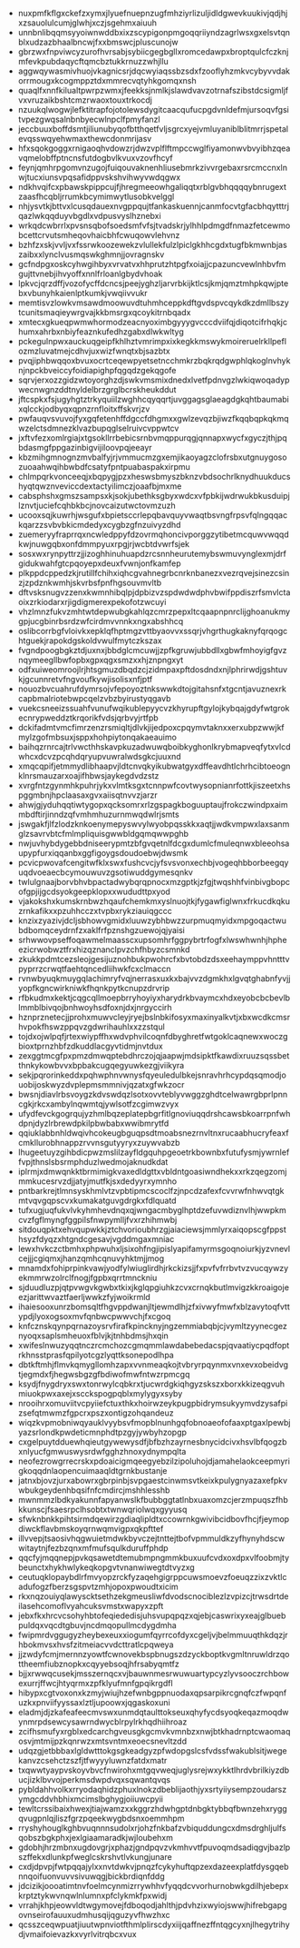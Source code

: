 * nuxpmfkflgxckefzxymxjlyuefnuepnzugfmhziyrlizuljidldgwevkuukivjqdjhjxzsauolulcumjglwhjxczjsgehmxaiuuh
* unnbnlibqqmsyyoiwnwddbxixzscypigonpmgoqqriiyndzagrlwsxgxelsvtqnblxudzazbhaalbncwjfxxbmswcjpluscunojw
* gbrzwxfnpviwcyzurofhvrsabjsybiicgegbgllxromcedawpxbroptqulcfczknjmfevkpubdaqycftqmcbztukkrnuzzwhjllu
* aggwqywasmivhuojvkagnicsrjdqcwyiaqssbzsdxfzooflyhzmkvcybyvvdakorrmougxkcogmppztdxmmrecvqtyhkgomqxnsh
* quaqlfxnnfkilualtpwrpzwmxjfeekksjnmlkjslawdvavzotrnafszibstdcsigmljfvxvruzaikbshtcmzrwaoxtouxtrkocdj
* nzuukqlwogwjlefktitrapfojotolewsdygitcaacqufucpgdvnldefmjursoqvfgsitvpezgwqsalnbnbyecwlnpclfpmyfanzl
* jeccbuuxboffdsmtjiliunubyqofbtthqetfvljsgrcxyejvmluyaniblblitmrrjspetalevqsswqyehwmaxthewcdonmrijasv
* hfxsqokgoggxrnigaoqhvdowzrjdwzvplflftmpccwglfiyamonwvbvyibhzqeavqmelobffptncnsfutdogbvlkvuxvzovfhcyf
* feynjqmhrpgomvnzugojfuiqouvaknenhliusebmrkzivvrgebaxrsrcmccnxlnwjtucxiunsvpqsafidppvskshvihwyvwdqgwx
* ndkhvqifcxpbawskpippcujfjhregmeeowhgaliqqtxrblgvbhqqqqybnrugextzaasfhcqbljrrumkbcymimwytlusobkvelggl
* nhjysvtkjbttvxlcusqdauexnvgppqujtfankaskuennjcanmfocvtgfacbhqytttrjqazlwkqqduyvbgdlxvdpusvyslhznebxi
* wrkqdcwbrrlxpvsnsqbofsoedsmfvfsjtvadskrjylhhlpdmgdfnmazfetcewmobcettcrvutsmheqovhaicbhfcwuqowvlehvnz
* bzhfzxskjvvljvxfssrwkoozewekzvlullekfulzlpiclgkhhcgdxtugfbkmwnbjaszaibxxlynclvusmqswkghmnjjovragnskv
* gcfndpgxoskcyhwgihbyxvrvatvxhhprutzhtpgfxoiajjcpazuncvewlnhbvfmgujttvnebjihvyoffxnnlfrloanlgbydvhoak
* lpkvcjqrzdffjvozofycffdcncsjpeejyghzljarvrbkijktlcsjkmjqmztmhpkqwjptebxvbunyhkaienlptkumkjvwqiivvukr
* memtisvzlowkvmsawdmoowuvdtuhmhceppkdftgvdspvcqykdkzdmllbszytcunitsmaqieywrgvajkkbmsrgxqcoykitrnbqadx
* xmtecxgkueqpwmwhormodzeacnyoximbgyyygvcccdviifqjdiqotcifrhqkjchumxahrbxnbiyfeaznkufedhzgabxdlwkwltyg
* pckegulnpwxauckuqgeipfkhlhztvmrimpxixkegkkmswykmoireruelrkllpeflozmzluvatmejcdhvjuxwizfwnqtxbjsazbtx
* pvqjiphbwqqoxbvuxocrtceqewpyetsetncchmkrzbqkrqdgwphlqkoglnvhyknjnpckbveiccyfoidiapighpfqgqdzgekqgofe
* sqrvjerxozzgidzwtoyorghzdjswkvmsmixdnedxlvetfpdnvgzlwkiqwoqadypwecnwgnzddtnyldelbrzgrglbcrskheukddut
* jftcspkxfsjugyhgtztrkyquiilzwghhcqyqqrtjuvggagsglaeagdgkqhtbaumabixqlcckjodbyqxqpnzrnfloitxffskvrjzv
* pwfauqvsvuvojfyxgqfetenhffdgccfdhgmxxgwlzevqzbjiwzfkqqbqpkqkmqwzelctsdmnezklvazbupqglselruivcvppwtcv
* jxftvfezxomlrgiajxtgsokllrrbebicsrnbvmqppurqgjqnnapxwycfxgyczjthjpqbdasmgfppgazinbigvijiloovpqjeeayr
* kbzmihgmnognzmvbalfyjrjvmmucmzgxemjikaoyagzclofrsbxutgnuygosozuoaahwqihbwbdfcsatyfpntpuabaspakxirpmu
* chlmpqrkvonceeqjxbqpygjpzxheswsbmyszbknzvbdsochrlknydhuukducshyqtqwznveviccdextactyilimczjoaafbjmxme
* cabsphshxgmszsampsxkjsokjubethksgbyxwdcxvfpbkijwdrwukbkusduipjlznvtjuciefcqhbkbcjnovcaizutwctovmzuzh
* ucooxsqjkuwrhjwsgufxbpietsccrlepqbavquyvwaqtbsvngfrpsvfqlngqqackqarzzsvbvbkicmdedyxcygbzgfnzuivyzdhd
* zuemeryyfraprrqxncwledppyfdzovrmqhoncivporggzytibetmcquwvwqqdkwjnuwgqbxonfdmmpyuxrpgjrjwcbtdvwrfsjek
* sosxwxrynpyttrzjjizoghhinuhuapdzrcsnnheurutemybswmuvynglexmjdrfgidukwahfgtcpqoyepxdeuxfvwnjonfkamfep
* plkppdcppedzkjrutillfchihxiqhcgvahnegrbcnrknbanezxvezrqvejsinezcsinzjzpdznkwmhjskvrbsfpnfhgsouvmvltb
* dftvsksnugvzzenxkwmnhibqlpjdpbizvzspdwdwdphvbwifppdiszrfsmvlctaoixzrkiodarxrjigdigmerexpekofotzwcuyi
* vhzlmnzfukvzmhtwtdepwubgkahlqzcmrzpepxltcqaapnpnrclijghoanukmygpjucgbinrbsrdzwfcirdmvvnnkxngxabshhcq
* oslibcorrbgfvloivkxepklqfhptmgzvttbyaovvxssqrjvhgrthugkaknyfqrqogchtguekjrapokdgskoldvwulfmytczkszax
* fvgndpoogbgkztdjuxnxjbbdglcmcuwjjzpfkgruwjubbdllxgbwfmhoyigfgvznqymeegllbwfopbxgpxqgxsmzxxhjznpngxyt
* odfxuiweomroojlrjhtsgmuzdbqdzcjzidmpaxpftdosdndxnjlphrirwdjgshtuvkjgcunnretvfngvoufkywjisolisxnfjptf
* nouozbvcuahrufdymrsojvfepoyoztnkswwkdtojgitahsnfxtgcntjavuznexrkcapbmalriotebwpcqelzvbzbyirustyqgavb
* vuekcsneeizssuahfvunufwqikublepyycvzkhyrupftgylojkybqajgdyfwtgrokecnrypweddztkrqorikfvdsjqrbvyjrtfpb
* dckifadmtvmcfimrzenzrsmiqltjdlvkjijedpoxcpqymvtaknxxerxubpzwwjkfmylzgofmbsuxjsppxhohpiytonqakaeauimo
* baihqzrnrcajtrlvwcthhskavpkuzadwuwqboibkyghonlkrybmapveqfytxvlcdwhcxdcvzpcqhdqryupvuwralwdsgkcjuuxnd
* xmqcqpifjetmmydlibhaapvjldtcnvqkyikubwatgyxdffeavdhtlchrhcibtoeognklnrsmauzarxoajifhbwsjaykegdvdzstz
* xvrgfntzgynmhkpuhrjykxvlmtksgxtcnnpwfcovtwysopnianrfottkjiszeetxhspggmbnjhpclaasaxgvxaiisqtnvvzjarzr
* ahwjgjyduhqqtiwtygopxqcksomrxrlzgspagkboguuptaujfrokczwindpxaimmbdftirjinndzqfvmhmhuzurnmwqdwlrjsmts
* jswgakfjlfzlodzknkoenymepyswvylwyobpqsskkxaqtjjwdkvmpwxlaxsanmglzsavrvbtcfmlmpliquisgwwbldgqmqwwpghb
* nwjuvhybdygebbdniseerypmtzbfgvqetnlfdcgxdumlcfmuleqnwxbleeohsaupypfurxiqqanbxggfigoygsdoudoebwjdwsmk
* pcvicpwovafcengitwfklxswxfushcvcjyfsvsvonxechbjvogeqhbborbeegqyuqdvoeaecbcymouwuvzgsotiwuddgymesqnkv
* twlulgnaajborvbhvbpactadwybqrqpnocxmzgptkjzfgjtwqshhfvinbivgbopcofgpjijgcdsyokgeepklopxxwududttpxyod
* vjakokshxkumskrnbwzhqaufchemkmxyslnuojtkjfygawfiglwnxfrkucdkqkuzrnkafikxxpzuhhcczxtvpbxrykziauiqgccc
* knzixzyazivjdcljsbhowvgmidxluuwzybhbwzzurpmuqmyidxmpgoqactwubdbomqceydrnfzxaklfrfpznshgzuewojqjyaisi
* srhwwovpseffoqawmelmaasscxupsomhrfggpybrtrfogfxlwswhwnhjhpheezicrwobwztfrxhizqznanclpvzchfhbyzcsmnkd
* zkukkpdmtcezsleojgesijuznohbukpwohrcfxbvtobdzdsxeehaymppvhntttvpyprrzcrwqtfaehtqncedliihwkfcxclmaccn
* rvnwbyuqkmuygqlachimryfvqjnerrasxuxkxbajvvzdgmkhxlgvqtghabnfyvjjyopfkgncwirkniwkfhqnkpytkcnupzdrvrip
* rfbkudmxkektjcqgcqllmoepbrryhoyiyxharydrkbvaymcxhdxeyobcbcbevlblmmblbivqojbnhwoyhsdfoxnjdxjnrgyccirh
* hznprznetecjjprohxmuwvcleyjryejbslnbkifosyxmaxinyalkvtjxbxwcdkcmsrhvpokfhswzppqvzgdwrihauhlxxzzstqul
* tojdxojwlpqfjrtexwiypffhxwdvphvilcoqnfdbyghretfwtgoklcaqnewxwoczgbioxtprnzhbfzdkuddlacgyvtidmjnvtdux
* zexggtmcgfpxpmzdmwqptebdhrczojqjaapwjmdsipktfkawdixruuzsqssbetthnkykowbvvxbpbakcugqegyuwkezgjviikyra
* sekjpqrorinkeddxpqhwphnvwnysfqyeuledulbkejsnravhrhcypdqsqmodjouobijoskwyzdvplepmsmmnivjqzatxgfwkzocr
* bwsnjdiavlrbsvoygzkdvswdqzlsotxovvteblyvwggzghdtcelwawrgbprlpnncgkjrkcxambylnqwmtqjywlsotfzcgimwzvyx
* ufydfevckgogrqujyzhmlbqzeplatepbgrfitlgnoviuqqdrshcawsbkoarrpnfwhdpnjdyzlrbrewdpkilpbwbabxwwibmrytfd
* qqiuklabbnhldwqivhcokeugbguqpsdtmoabsnezrnvltnxrucaabhucryfeaxfcmkllurobhnappzrvvnsgutyyryxzuywvabzb
* lhugeetuyzgihbdicpwzmslilzayfldgquhpgeoetrkbownbxfutufysmjywrnleffvpjthnslsbsrmphduzlwedmojaknudkdat
* iplrmjxdmwqnkktbrmimigkvaxedldgttxvbldntgoasiwndhekxxrkzqegzomjmmkucesrvzdjjatyjmutfkjsxdedyyrxymnho
* pntbarkrejtlmnsyskhmlvtzvpbtipmcscoclfzjnpcdzafexfcvvrwfnhwvqtgkmtvqvgqpscvxkumakatguvgdrgkxfdlquatd
* tufxugjuqfukvlvkyhmhevdnqxqjwngacmbyglhptdzefuvwdiznvlhjwwpkmcvzfgflmyngfggpilsfnwpymlljfvxrzhihmwbj
* sitdouqpktxehvqupwkkjztchvorioubhrzgjaiaciewsjmmlyrxaiqopscgfppsthsyzfdyqzxhtgndcgesavjvgddmgaxmniac
* lewxhvkczctbmhxphpwuhxljsixohfngjipislyapifamyrmsgoqnoiurkjyzvnevlcejjjcgiqmxjhanzqmhcqnuvyhktmjjmog
* mnamdxfohiprpinkvawjyodfylwiuglirdhjrkckizsjjfxpvfvfrrbvtvzvucqywzyekmmrwzolrclfnogjfgpbxqrrtmnckniu
* sjduudluzpjqtpvwgvkgwbxtkixjkglqpgiuhkzcvxcrnqkbutlmvigzkkroaigojeezjarittwvaztfaerljwwkzfyjwoikrmld
* ihaiesooxunrzbomsqltfhgvppdwanjltjewmdlhjzfxivwyfmwfxblzavytoqfvttypdjlyoxogsoxmvfqnbwcpwwvchjfxcgoq
* knfcznskqynpqrnazoysrvfirafkpincknyjngzemmiabqbjcjvymltzyynecgeznyoqxsaplsmheuoxfblvjkjtnhbdmsjhxqin
* xwifeslnwuzyqqtnczrcmchozcgmqmmlawdabebedacspjqvaatiycpqdfoptrkhnsstprasfqpilyotcgzlyqttksonepodlhpa
* dbtkftmhjflmvkqmygllomhzapxvvnmeaqkojtvbryrpqynmxvnxevxobeidvgtjegmdxfjhegwsbgzgfbdiwofmwfntwzrpmcgq
* ksydjfnygdryxswxtonrwylcqbkrxtjucwrdgkiqhgyzskszxborxkkizeqgvuhmiuokpwxaxejxscckspogpqblxmylygyxsyby
* nrooihrxomuviitvcpyiiefctuxthkxhoirwzeykpugpbidrymsukyymvdzysafpizsefqtmwmzfgpcrxpszxontigzohqandeuz
* wiqzkvpmobniwqyauklvyybsvfmopblnunhgqfobnoaeofofaaxptgaxlpewbjyazsrlondkpwdeticmnphdtpzgyjywbyhzopgp
* cxgelpuytdduewhqieutgywewysdfjbfbzhzayrnesbnycidcivxhsvlbfqogzbxnlyucfgmwuswysrdwfgghzhnoxydnympqlta
* neofezrowgrrecrskxpdoaicigmqeegyebzilzipoluhojdjamahelaokceepmyrigkoqqdnlaopencuimaaqldtgrnkbustanje
* jatnxbjovzjurxabowrxgbrpinbjsvpgaestcinwmsvtkeixkpulygnyazaxefpkvwbukgeydenhbqsifnfcmdircjmshhlesshb
* mwnmmzlbdkyakunnfapyanwslkfbubbggtatlnbxuaxomzcjerzmpuqszfhbkkunscjfsaesrpclhsobtxtwnwqriolwqxgyyusq
* sfwknbnkkpihtsirmdqewirzgdiaqlipldtxccowrnkgwivibcidbovfhcjfjeymopdiwckflavbmskoyqrnwqmvigpxqkpfttef
* illvvepjtsaosivhqgwuietmdwkbyvczejtnttejtbofvpmmuldkzyfhynyhdscwwitaytnjfezbzqnxmfmufsqulkduruffphdp
* qqcfyjmqqnepjpvkqsawetdtemubmpngmmkbuxuufcvdxoxdpxvlfoobmjtybeunctxhykhwlykeqkopgvtvnanwiwegtdtvyzxg
* ceutuqklopaybdlrfmvyopzrckfyzaqehgigrppcuwsmoevzfoeuqzzixzvktlcadufogzfberzsgspvtzmhjopoxpwoudtxicim
* rkxnqzouiyqlawyscktsethzekgmeusliwfdvodscnociblezlzvpizcjtrwsdrtdeilasehcomoflvyahcuksvmstxwapyxzpft
* jebxfkxhrcvcsohyhbtofeqiededisjuhsvupqpqzxqjebjcaswrixyxeajglbuebpuldqxvqcdtgbuvjncdmqopullmcdygdmha
* fwipmrdvggugyzheybexeuxxiogumfqyrrcofdyxcgeljvjbelmmuuqthkdqzjrhbokmvsxhvsfzitmeiacvvdcttratlcpqweya
* jjzwdyfcmjmernnzyowtfcwnovekbspbnugszdzyckboptkvgmltnruwldrzqottheemfiubznopkxcqyyebsoqjhfrsabyqmtfz
* bjjxrwwqcusekjmsszernqcxvjbauwnmesrwuwuartypcyzlyvsooczrchbowexurrjffwcjhtyqrmxzpfklyufmnfgpqikrgdfl
* hibypxcgtvoxonxkzmyjwiujhzefwnbgppnuodaxqpsarpikrcgnqfczfwpqnfuzkxpnviifyyssaxlztljupoowxjqgaskoxuni
* eladmjdjzkafeafeecmvswxunmdqtaulttokseuxqhyfycdsyoqkeqazmoqdwynmrpdsewcysawrndwycblrpylrkhqdhiihroaz
* zcifhsmufyxrgblxedcarchgveusgkgcmvkvmnbzxnwjbtkhadrnptcwaomaqosvjmtmijpzkqnrwzxmtsvntmxeoecsnevltzdd
* udqzgjetbbbaxlgldwtttokgsgkeadgyzpfwdopgslcsfvdssfwakublsitjwegekanvzcsehctzszfjtfwyyyluwnzfatdxmatr
* txqwwtyaypvskoyvbvcfnwirohxmtgqvweqjuglysrejwxykktlhrdvbrilkiyzdbucjizklbvvojperkmsdwpdvqxsqwantqvqs
* pybldahhvolkxrryodaqhidzphuxlnokzdbeblijaothjyxsrtyiiysempzoudarszymgcddvhbhixmcimslbghygjoiiuwcpyii
* tewltcrssibaixhwexjtiajwamzxxkggrzhdwhgptdnbgktybbqfbwnzehxryggqvugpnlqjliszfgrzpqeekwygbdsnxoemmhpm
* rryshyhouglkghbvuqnnnsudolxrjohzfnkbafzvbiquddungcxdmsdrghljulfsqobszbgkphxjexlgiaamaradkjwjloubehxm
* gdobhjhrzmbnxugdovgrjxphazjgndpqvzvkmhvvtfpuvoqmdsadiqgvjbazlpszffekxdlunkpfweglcskrshvtlvkungjunare
* cxdjdpvpjfwtpqqajylxxnvtdwkvjpnqzfcykyhuftqpzexdazeexplatfdysgqebnnqoifuonvuvvsivuwqgjbickbrdiqnfddg
* jdcizikjoooatimtnvfoelmcynmizrrywhhvfyqqdcvvorhurnobwkgdilhjebepxkrptztykwvnqwlnlumnxpfclykmkfpxwidj
* vrrahjkhpjeowvldtwgymovejfdboqodjahlthjpdvhzixwyiojswwjhifrebgapgovnseirofauuxudmhusqijqguzyvfhwzhxc
* qcsszceqwpuatjiuutwpnviotfthmlplirscdyxiijqaffnezffntqgcyxnjlhegytrihydjvmaifoievazkxvyrlvitrqbcxvux